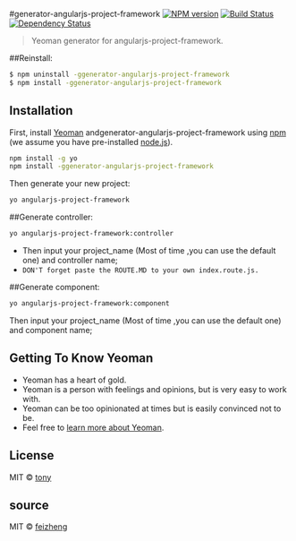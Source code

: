 #generator-angularjs-project-framework [![NPM version][npm-image]][npm-url] [![Build Status][travis-image]][travis-url] [![Dependency Status][daviddm-image]][daviddm-url]
> Yeoman generator for angularjs-project-framework.

##Reinstall:
```bash
$ npm uninstall -ggenerator-angularjs-project-framework
$ npm install -ggenerator-angularjs-project-framework
```
## Installation

First, install [Yeoman](http://yeoman.io) andgenerator-angularjs-project-framework using [npm](https://www.npmjs.com/) (we assume you have pre-installed [node.js](https://nodejs.org/)).

```bash
npm install -g yo
npm install -ggenerator-angularjs-project-framework
```

Then generate your new project:

```bash
yo angularjs-project-framework
```

##Generate controller:
```bash
yo angularjs-project-framework:controller
```
+ Then input your project_name (Most of time ,you can use the default one) and controller name;
+ `DON'T forget paste the ROUTE.MD to your own index.route.js.`


##Generate component:
```bash
yo angularjs-project-framework:component
```
Then input your project_name (Most of time ,you can use the default one) and component name;


## Getting To Know Yeoman

 * Yeoman has a heart of gold.
 * Yeoman is a person with feelings and opinions, but is very easy to work with.
 * Yeoman can be too opinionated at times but is easily convinced not to be.
 * Feel free to [learn more about Yeoman](http://yeoman.io/).

## License

MIT © [tony](https://github.com/smalleast)

## source

MIT © [feizheng](https://github.com/afeiship)


[npm-image]: https://badge.fury.io/js/generator-angularjs-project-framework.svg
[npm-url]: https://npmjs.org/package/generator-angularjs-project-framework
[travis-image]: https://travis-ci.org/afeiship/generator-angularjs-project-framework.svg?branch=master
[travis-url]: https://travis-ci.org/afeiship/generator-angularjs-project-framework
[daviddm-image]: https://david-dm.org/afeiship/generator-angularjs-project-framework.svg?theme=shields.io
[daviddm-url]: https://david-dm.org/afeiship/generator-angularjs-project-framework
[yeoman-docs]: http://yeoman.io/generator/actions_remote.html
[mes-fs]: https://github.com/sboudrias/mem-fs
